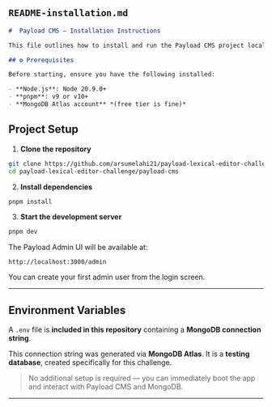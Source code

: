 
##  `README-installation.md`

````md
#  Payload CMS – Installation Instructions

This file outlines how to install and run the Payload CMS project locally.

## ⚙️ Prerequisites

Before starting, ensure you have the following installed:

- **Node.js**: Node 20.9.0+
- **pnpm**: v9 or v10+
- **MongoDB Atlas account** *(free tier is fine)*

````

## Project Setup

1. **Clone the repository**

```bash
git clone https://github.com/arsumelahi21/payload-lexical-editor-challenge
cd payload-lexical-editor-challenge/payload-cms
````

2. **Install dependencies**

```bash
pnpm install
```

3. **Start the development server**

```bash
pnpm dev
```

The Payload Admin UI will be available at:

```
http://localhost:3000/admin
```

You can create your first admin user from the login screen.

---

##  Environment Variables

A `.env` file is **included in this repository** containing a **MongoDB connection string**.

This connection string was generated via **MongoDB Atlas**. It is a **testing database**, created specifically for this challenge.


>  No additional setup is required — you can immediately boot the app and interact with Payload CMS and MongoDB.

---
